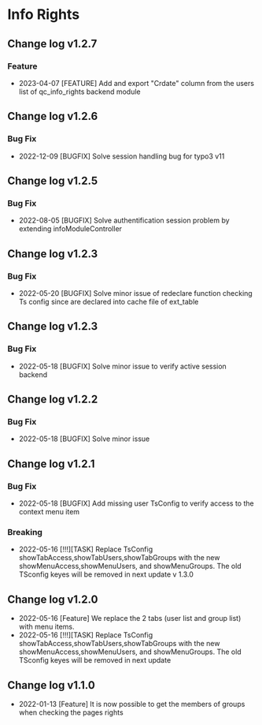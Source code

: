 # Info Rights

## Change log v1.2.7
### Feature
- 2023-04-07 [FEATURE]  Add and export "Crdate" column from the users list of qc_info_rights backend module

## Change log v1.2.6
### Bug Fix
- 2022-12-09 [BUGFIX]  Solve session handling bug for typo3 v11

## Change log v1.2.5
### Bug Fix
- 2022-08-05 [BUGFIX]  Solve authentification session problem by extending infoModuleController

## Change log v1.2.3
### Bug Fix

- 2022-05-20 [BUGFIX] Solve minor issue of redeclare function checking Ts config since are declared into cache file of ext_table
## Change log v1.2.3
### Bug Fix

- 2022-05-18 [BUGFIX] Solve minor issue to verify active session backend
## Change log v1.2.2
### Bug Fix

- 2022-05-18 [BUGFIX] Solve minor issue
## Change log v1.2.1
### Bug Fix

- 2022-05-18 [BUGFIX] Add missing user TsConfig to verify access to the context menu item
### Breaking

- 2022-05-16 [!!!][TASK]  Replace TsConfig showTabAccess,showTabUsers,showTabGroups with the new showMenuAccess,showMenuUsers, and showMenuGroups. The old TSconfig keyes will be removed in next update v 1.3.0


## Change log  v1.2.0
- 2022-05-16 [Feature] We replace the 2 tabs (user list and group list) with menu items.
- 2022-05-16 [!!!][TASK]  Replace TsConfig showTabAccess,showTabUsers,showTabGroups with the new showMenuAccess,showMenuUsers, and showMenuGroups. The old TSconfig keyes will be removed in next update
## Change log  v1.1.0
- 2022-01-13 [Feature] It is now possible to get the members of groups when checking the pages rights
